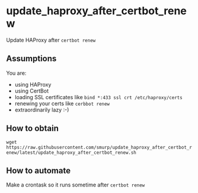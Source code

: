 # update_haproxy_after_certbot_renew
Update HAProxy after `certbot renew`

## Assumptions

You are:
* using HAProxy
* using CertBot
* loading SSL certificates like `bind *:433 ssl crt /etc/haproxy/certs`
* renewing your certs like `cerbbot renew`
* extraordinarily lazy :-)

## How to obtain

```wget https://raw.githubusercontent.com/smurp/update_haproxy_after_certbot_renew/latest/update_haproxy_after_certbot_renew.sh```

## How to automate

Make a crontask so it runs sometime after `certbot renew`

